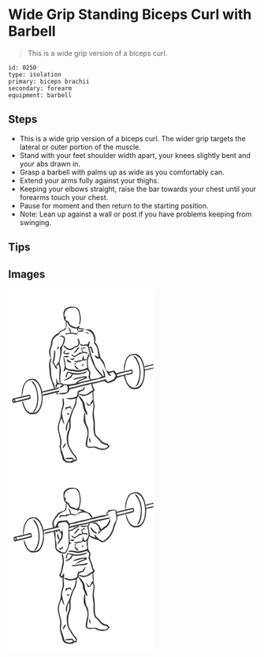 # Wide Grip Standing Biceps Curl with Barbell
> This is a wide grip version of a biceps curl.

``` 
id: 0250 
type: isolation 
primary: biceps brachii 
secondary: forearm 
equipment: barbell 
``` 

## Steps

 - This is a wide grip version of a biceps curl. The wider grip targets the lateral or outer portion of the muscle.
 - Stand with your feet shoulder width apart, your knees slightly bent and your abs drawn in.
 - Grasp a barbell with palms up as wide as you comfortably can.
 - Extend your arms fully against your thighs.
 - Keeping your elbows straight, raise the bar towards your chest until your forearms touch your chest.
 - Pause for moment and then return to the starting position.
 - Note: Lean up against a wall or post if you have problems keeping from swinging.

## Tips


## Images

<svg width="221pt" height="275pt" viewBox="0 0 221 275" xmlns="http://www.w3.org/2000/svg"><g fill="#FFF"><path d="M0 0h221v114.45c-3.96 1.09-7.99 1.95-12.01 2.74-.41.38-1.23 1.14-1.63 1.52-1.63-6.92-3.64-15.05-10.37-18.76-3.4-2.16-7.47-.98-11 .13-4.54 1.61-6.72 6.4-8.13 10.66-1.61 4.71-2.25 9.73-1.59 14.69-3.86.83-7.72 1.7-11.44 3.03-1.12-1.3-2.08-2.79-3.5-3.78-3.42-1.21-7.14 2.91-10.28.28-3.38-2.5-3.26-7.14-4.49-10.8-.65-3.98-4.16-6.44-5.98-9.83-2.68-7.7-2.14-17.26-8.66-23.12 2.19-5.24 0-10.92-2.72-15.5-2.63-4.18-8.15-4.46-12.58-4.2 3.71 1.75 8.29 2.46 10.73 6.12 3.67 4.13 3.8 9.87 3.22 15.06 2.31 2.72 4.66 5.66 5.31 9.27.79 3.96.93 8.01 1.79 11.96-2.1-1.03-4.13-2.37-6.49-2.7 1.13 2.14 2.98 3.75 4.61 5.49 1-.41 2-.83 3-1.25 2.46 4.2 6.24 7.7 7.5 12.54.94 3.68 3.79 6.46 4.81 10.11.51 2.43 3.23 4.91 5.74 3.6-.31-1.85-2.85-1.99-4.02-3.1 2.15-.83 4.3-1.64 6.45-2.49 1.46 1.54 3.06 3 4.13 4.87.21 2.46-1.68 4.45-2.74 6.53-2.92 1.21-5.67 2.83-8.7 3.73-1.9-.58-2.72-2.54-3.86-3.97-5.06 1.39-9.97 3.37-15.2 4.1-13.68 2.3-26.88 6.71-40.49 9.31l.03-2.77c5.33-.97 10.86-1.34 15.83-3.65 5.66-2.32 11.91-2.32 17.66-4.34 7.13-2.13 14.51-3.3 21.62-5.52.51-4.78-1.44-9.18-4.51-12.75.49 3.17 1.83 6.1 2.7 9.16-.41.89-.85 1.76-1.34 2.61-3.21-6.64-10.22-10.53-12.63-17.68-1.49-5.35-4-10.32-5.76-15.57-.52-3.75-1.76-7.32-2.93-10.9.63.26 1.9.79 2.53 1.05.94 2.88 1.27 6.54 4.31 8.06-.55-3.73-2.06-7.19-3.4-10.67-1.37.22-2.73.45-4.09.64.8-3.13 1.92-6.32 1.05-9.56-1.15 1.93-1.38 4.74-3.21 6.04-.25-.15-.75-.47-.99-.62-1.8.32-3.57.74-5.34 1.15-1.55-.65-3.1-1.3-4.67-1.91-.12 2.16 2.03 3.07 3.82 3.38 2.53-.16 5.21-1.38 7.54.2 1.08 2.59 1.76 5.33 2.45 8.05 1.95 9.85 5.36 19.53 10.88 27.97 2.22 3.86 6.09 6.38 8.43 10.18-4.96 3.71-11.23 2.97-16.91 4.52-1.18-2.85-1.5-5.83-.49-8.78 1.06-3.6-3-5.74-3.14-9.15-.86-5.88-1.93-12.57 1.6-17.81-.17-1.57-.35-3.13-.54-4.7-.99 3.19-2.31 6.26-3.66 9.31-1.25.2-2.5.4-3.75.59-.48-2.2-1.07-4.37-1.75-6.51-.6 2.6-.01 5.92-2.21 7.82-2.69.3-5.48.1-7.94 1.45-1.32-.29-2.64-.58-3.96-.85 1.11.95 2.07 2.17 3.46 2.72 3.73-1.16 7.89-1.19 11.18-3.46.93.35 1.87.67 2.8 1.02.59-.76 1.77-2.27 2.37-3.03.08 4.56.34 9.11.81 13.64-5.98 2.8-12.85 4.78-19.41 3.08-4.51-.77-10.33.16-13.4-3.96-.33-5.21-.63-10.46-3-15.23 2.63.12 5.27.07 7.9.01-.73-.78-1.45-1.56-2.18-2.34-1.8.68-3.68 1.06-5.58.5-.33 2.16-.72 4.38 0 6.52 1.61 5.55 2.08 11.84-.85 17.06 1.03-.6 2.07-1.19 3.11-1.77.07-.54.19-1.64.25-2.19 2.73 1.49 5.54 3.12 8.75 3.14 4.68.18 9.33 2.12 14.01.94 3.33-.82 6.63-1.78 9.91-2.8 1.11 1.12 2.24 2.24 3.38 3.34.05 2.68-.37 5.35-1.15 7.91.86 1.44 1.73 2.85 2.6 4.28-6.61 1.09-13.02 3.16-19.66 4.06 4.44-3.01 9.63-4.5 14.52-6.57-.08-1.07-.14-2.14-.2-3.22-5.89.45-11.8 1.33-17.38 3.32-1.34.41-2.34 1.44-3.38 2.32 6.32-.95 12.33-3.82 18.82-3.53-4.71 2.86-11.64 3.32-14.3 8.73-4.66.76-9.34 2.28-14.09 1.45-1.76-.25-3.53-.21-5.27.1-.37-.43-1.13-1.29-1.5-1.72-.65.01-1.95.04-2.6.05-.04-3.55-.87-7.09-.4-10.64.44-3.6 1.44-7.19.95-10.85-.16-3.09-1.58-5.94-1.88-9 .23-7.5 3.98-14.51 3.15-22.08 1.17-5.08 5.35-9.36 4.9-14.92.6-4.41-6.06-6.3-8.64-3.39l3.55-.2c1.17.77 2.33 1.54 3.5 2.32-.18 5.6-2.14 11.11-6.21 15.06 1.87 7.02-.11 14.31-1.63 21.21-1.78 2-3.14 4.3-4.46 6.6-1.19-1.97-2.29-4-3.29-6.08 2.03-4.54 2.09-9.62 2.44-14.51.32-1.51-.12-2.9-1.38-3.84-.86 6.06-.44 12.43-3.13 18.1 1.27 2.41 2.88 4.65 3.95 7.17.81 1.5 1.8 3.68 3.89 3.17-.54-1.33-1.23-2.6-1.87-3.89 1.03-.91 2.09-1.79 3.17-2.64 1.45.8 1.29 2.7 1.64 4.1 1.12 8.31-2.01 16.98 1.13 25.07-.86-.39-2.58-1.18-3.44-1.57-.75-2.38-1.52-4.76-2.4-7.09-.17 2.73.06 5.46.41 8.16-.8 1.39-1.73 2.76-1.83 4.42.06 1.19.61 1.67 1.64 1.43.83-1.34 1.04-2.94 1.53-4.41 2.11.53 6.71-1.8 7.09 1.41-1.46 1.24-3.08 2.27-4.55 3.5 3.06.25 6.31-.79 7.24-4.05 1.46.17 2.93.27 4.35.63 2.01 3.14 1.89 7.38.16 10.64-3.82.82-7.72.98-11.59 1.28l-.48 1.2c4.33.69 9.33 1.11 13.05-1.66 1.89-1.26 2.69-3.46 3.52-5.46 3.83-.94 7.71-1.66 11.48-2.8 7-2.4 14.49-2.87 21.42-5.54.25 3.3.8 6.67 3.02 9.27-4.45 2.08-7.82 6.23-12.81 7.17-3.43.34-6.74-1.01-10.08-1.56 1.32-3.29 4.89-3.59 7.76-4.72 1.52-1.6 1.96-3.88 2.54-5.93-1.85 1.13-2.91 3.03-4.01 4.81-2.3.48-4.65.95-6.75 2.05-1.04 2.26-.89 4.87-1.31 7.3-5.05 3.63-11.37 3.15-17.24 3.46 4.79 2.91 10.39 1.5 15.47.3-.8 4.7-1.29 9.65-3.84 13.81-4.18 6.75-4.88 14.98-8.88 21.82-2.04 4.47-4.13 10.04-1.71 14.74 1.32-5.24.74-11.05 4.1-15.64.11 4.26.82 8.79-.99 12.82-3.69 7.97-3.67 17.45-.62 25.62 2.64 4.69 4.98 9.66 8.63 13.68 1.5 1.78 2.77 3.73 4.01 5.7-1.17.4-2.34.8-3.51 1.18-.88-1.24-1.58-2.64-2.72-3.65-3.18.05-6.37.27-9.53.57-.41.38-1.23 1.12-1.63 1.5 1.02-.06 2.05-.11 3.07-.16 3.19 1.01 7.09-1.44 9.49 1.66-3.88 3.34-10.63 2.89-13.44-1.56-1.24-5.25-3.32-10.24-4.92-15.38-1.06-2.64-.07-5.43.2-8.12 1.04-9.23-4.99-17.68-3.64-26.9.73-4.04 2.15-7.93 3.82-11.67 1.07 2.56 2.01 5.18 2.92 7.81.38.06 1.14.19 1.53.26-1.57-4.79-2.93-9.67-3.63-14.67-.41-4.87 2.26-9.22 3.11-13.88.15-3.28-.25-6.59-1.05-9.77-.29.11-.89.34-1.18.46-.28 4.39 1.05 8.96-.71 13.19-1.71 4.66-1.8 9.65-2.34 14.52-1.84 7.03-5.79 14.14-3.72 21.59 1.93 7.88 4.62 16.08 2.17 24.19.47 1.6.94 3.2 1.4 4.8-.54 4.3 2.5 7.84 2.86 12.02.09 3.37 3.19 5.3 5.93 6.56 3.12 1.04 6.48.64 9.69.4.65-.56 1.31-1.12 1.96-1.68 1.67-.51 4.17-.28 4.69-2.41.58-4.74-4.05-7.66-6.29-11.26-1.97-3.38-4.15-6.66-5.8-10.21-2.57-8.12-1.46-17.1 1.68-24.91 1.61-5.04.12-10.37.65-15.52.59-4.17 2.25-8.08 3.51-12.07 1.18-3.78 4.14-6.78 4.86-10.74 1.29-4.15-.1-9.22 3.62-12.34 1.41 2.89 3.1 5.62 4.84 8.33 2.27 3.06 1.34 7.12 2.72 10.5 1.49 3.69 3.11 7.38 5.54 10.58.98-3.34-.67-6.3-2.03-9.18-1.67-3.31-.81-7.3-2.63-10.54-1.64-2.91-3.22-5.94-5.71-8.22-1.17-1.24-2.71-2.33-2.8-4.25 2.68.93 5.2 2.96 8.2 2.61 4.97-.29 9.36-3.01 13.2-5.97.25 4.08.46 8.16.64 12.24-2.91 1.46-2.89 5.19-4.89 7.47-2.91-.46-4.04-3.44-5.65-5.51.91 2.42 1.18 5.65 3.78 6.92 3.36.13 4.66-3.48 6.46-5.65 2.91 5.06.05 10.55.13 15.89-1.06 6.36 1.67 12.51 1.19 18.87-.33 5.49-.26 11.23 1.87 16.36 2.94 3.05 6.01 5.98 8.63 9.34 2.36 2.97 6.12 4.19 9.76 4.61.63.89 1.27 1.78 1.84 2.72-1.56 1.1-3.15 2.24-4.97 2.88-2.64.14-5.26-.3-7.88-.4-3.05-1.64-6.33-3.23-9.91-2.69-2.92-.14-6.49 1.22-8.86-1.06-.59-4.62.34-9.34 1.6-13.78.15-4.02.41-8.06-.1-12.06-.48-3.52-3.23-6.23-3.71-9.75-.72-4.22-1.47-8.53-.72-12.8-.45-.8-.9-1.59-1.36-2.37-.85 4.6-1.55 9.32-1.09 14 1.46 4.87 5.15 8.93 5.45 14.19 1.56 7.8-3.79 15.13-2.1 22.92 2.28 3.12 6.57 2.8 9.95 2.25 4.64-1.04 8.2 3.23 12.75 3.14 4.94 1.18 10.65-.83 13.4-5.19-1.2-1.4-2.39-2.79-3.6-4.17-4.45-.1-8.31-2.57-10.87-6.1-2.31-3.39-6.89-5.21-7.48-9.64-1.43-7.68.1-15.61-1.48-23.28-.84-3.67-.6-7.44-.48-11.16.1-3.15 1.77-6.29.7-9.43-2.07-6.06-.64-12.6-1.91-18.82 1.22-.97 2.23-2.15 2.68-3.66-2.94-2.07-3.12-5.7-3.81-8.89 6.11-.63 11.94-2.66 17.9-4.04 2.15 1.25 4.23 3.36 6.9 3.17 2.66-.63 5.17-1.78 7.66-2.9 2.12-.96 3.01-3.3 4.64-4.82 3.42-1.5 7.12-2.23 10.69-3.29 2.34 7.35 4.45 16.31 12.18 19.81 4.57.62 10.54.76 13.57-3.41 5.49-6.88 6.38-16.16 6.32-24.66 4.37-.74 8.74-1.65 12.97-3.01V275H0V0m85.78 31.93c-3.2 4.4-1.27 9.99-.75 14.9.91 1.03 1.8 2.06 2.7 3.09-.16 3.01-.16 6.03.06 9.03-2.86 3.06-6.96 4.2-10.37 6.44-.06.55-.17 1.64-.23 2.19-4 .3-6.75 3.59-9.18 6.41-2.73 3.32-2.6 7.82-3.33 11.81-1.05 3.33-2.75 6.58-2.53 10.18-.04 3.5 1.5 6.69 2.58 9.94-4.64 6.71-1.7 14.73-1.77 22.15.75 8.19 4.43 15.68 6.93 23.41-6.1 1.6-12.29 2.82-18.37 4.48-1.32-6.64-4.1-13.49-9.61-17.73-3.96-2.69-9.1-1.21-13.06.59-7.2 5.94-8.52 16.16-8.44 24.94-4.37.86-8.65 2.09-13.05 2.82-2.07 1.74-1.93 5.81.7 6.86 8.02-1.81 16.01-3.75 23.95-5.87 3.24-.47 2.09-5.36.12-6.73-3.81.71-7.52 1.88-11.31 2.7 1.92-7.29 1.34-15.9 6.98-21.73 2.25-2.88 6.16-2.74 9.35-3.76 3.32 1.87 6.84 3.83 8.7 7.32 5.96 10.66 6.94 24.17 1.84 35.36-1.65 3.74-4.68 7.65-9.24 7.51 5.95-5.73 7.07-14.41 7.32-22.26-.27-8.26-1.74-17.04-6.93-23.73-.78-1.38-2.39-1.57-3.76-2 1.38 2.44 3.43 4.4 4.84 6.82 4.17 7.92 4.8 17.18 3.77 25.93-1.01 4.42-1.79 9.45-5.36 12.62.01.58.04 1.75.05 2.33-2.25.14-4.75.73-6.81-.52-4.53-2.69-6.66-7.84-8.11-12.66-.54-1.42-.51-3.34-2.22-3.92.53 4.67 2.1 9.24 4.53 13.26 2.1 3.14 5.13 6.5 9.26 6.35 3.56-.41 7.88.14 10.36-3.03 7.18-8.1 7.57-19.71 6.57-29.95 8.3-1.71 16.63-3.28 24.74-5.78.15-.52.44-1.57.59-2.1-1.94.35-3.79 1.02-5.67 1.61-1.17-2.28-1.49-4.84-2-7.31l2.36-.52c-.77.09-2.3.27-3.07.35-2.85-6.84-4.39-14.25-3.78-21.68-1.02-5.03-2.04-10.3.68-15.05-2.26-6.54-2.39-14.28.59-20.65 1.57-3.26.38-7.29 2.55-10.33 1.74-2.32 3.88-4.43 6.57-5.6 2.41-.85 2.51-4 4.64-5.23 2.35-1.78 5.83-1.9 7.68-4.31 1.07-3.5 1.05-7.21.8-10.83 2.44 1.88 3.1 5.07 5.2 7.2 3.34 2.15 7.29 3.47 11.3 3.15-.05.81-.16 2.42-.21 3.23l1.17-.37c.08.65.23 1.94.3 2.59-1.29.84-2.53 2.8-4.3 1.92-2.19-.72-4.46-1.08-6.75-1.24.56-3.52-1.87-6.36-4.29-8.55 1.29 2.85 2.53 5.73 3.52 8.7-2.4.44-4.79 1-7.24 1.03.02.45.05 1.34.07 1.79 4.92-.98 10.12-2.42 14.82.26.83-.3 1.66-.6 2.49-.91.61-1.09 1.23-2.18 1.85-3.27 3.15-.43 6.59-.42 9.35-2.2-2.74-.76-5.64-.52-8.05 1.06-.87-1.12-1.79-2.35-1.62-3.91 3.24.86 7.08 2.44 10.11.15-2.94-.46-5.91-.71-8.82-1.33.47-1.19.93-2.39 1.37-3.6-1.74.88-3.33 2-4.93 3.1-2.68-.84-5.37-1.68-7.94-2.8-2.35-1.11-3.19-3.75-4.15-5.96-1.71-1.03-3.38-2.11-5.05-3.2.35-1.66.77-3.31 1.21-4.95-.59.13-1.78.38-2.38.51-.49-3.98.17-8.74 3.83-11.08 3.59-2.89 8.35-2.91 12.72-2.75 2.06 1.83 4.74 3.57 5.06 6.56.73 4.25 2.33 8.48 1.53 12.85-.22 2.24-1.27 4.51-.51 6.74 1.85-1.68 1.38-4.63 1.97-6.87.96-4.44-1.08-8.66-1.61-13-.29-4.3-4.48-7.69-8.69-7.61-5.05-.55-11.01.19-14.19 4.64M117 65.52c1.67 1.57 3.75 2.59 5.94 3.22-1.26-2.16-3.41-3.37-5.94-3.22m-11.73 9.45c.97 3.59 2.55 7.3.82 10.94-3.57.87-6.8 2.43-9.72 4.63-5.06 2.25-8.47-3.01-12.54-4.93.26 3.08 3.43 4.47 5.64 6.06 3.04 2.3 7.53 1.48 10.1-1.15 2.14-2.51 6.68-1.49 8.01-4.87.56-1.5 1.92-3.06 1.29-4.74-.76-2.16-1.12-5.08-3.6-5.94M74.18 91.6l2.18-.16c.25-1.59.49-3.18.62-4.78-1.4 1.35-2.12 3.16-2.8 4.94m40.35-3.09c-1.39 1.07-2.59 2.62-4.57 2.14 1.89 1.54 2.74 3.82 2.12 6.22-1.4.05-2.79.1-4.19.14-.31.43-.93 1.27-1.23 1.7-1.87.9-3.71 1.93-5.1 3.5-2.01-.5-3.6-1.85-5.28-2.99.12 3.12 3.08 4.15 5.68 4.69 1.3-1.52 2.8-2.89 4.88-3.16.35-.39 1.06-1.15 1.41-1.53 1.84-.25 3.6-.84 5.14-1.89 2.64.18 5.27.53 7.86 1.15-1.16-3.14-4.75-2.52-7.41-2.69-.19-1.47-.88-2.77-1.74-3.95.85-.75 1.69-1.5 2.54-2.25 1.15.48 2.31.94 3.48 1.38-.98-1.01-1.92-2.78-3.59-2.46m-8.34.6c-1.33 1.41-2.44 2.99-3.49 4.61-.86 1.43-2.85 2.16-2.7 4.09 1.37-.9 2.74-1.82 4.11-2.74 1.02-2.19 2.61-4 4.57-5.4l-2.49-.56m-21.98 9.05c2.71 1.8 5.81 1.82 8.78.69-.28-.46-.84-1.39-1.12-1.85-1.87.81-3.91 1.24-5.88.48-.94-1.94 1.1-2.61 2.2-3.64-2.57-.32-4.55 1.79-3.98 4.32m10.2 7.97c1.32 3.12 5.48 2.36 6.5-.54l-6.5.54m-5.15.98c-.97 3.78 4.31 5.74 7.23 4.63-2.21-1.84-4.84-3.06-7.23-4.63m11.86 5.73c-.32 1.62.31 2.28 1.89 1.95.31-1.64-.32-2.29-1.89-1.95m11.06 5.31a13.49 13.49 0 0 0 2.96-4.35c-1.92.63-3.54 2.15-2.96 4.35m-11.36-2.6c-.11 3.25 3.2 7.96 6.77 6.68-2.35-2.14-4.68-4.28-6.77-6.68m10.22 12.53c-5.05.39-10.3.86-15.17-.89-1.85-.42-3.73-1.4-5.63-1.1-1.54 2.41-2.61 5.17-2.76 8.06.42.11 1.27.34 1.69.46.02-2.58.89-4.98 1.98-7.27 1.92.59 3.84 1.23 5.65 2.13-2.27 5.56-8.23 7.25-12.91 10.07 5.65-1.18 12.87-3.07 14.19-9.66 6.4 1.19 12.91.07 19.03-1.89 1.53-.34 2.29-1.78 3.17-2.91-3.06 1.05-6.18 1.94-9.24 3m-53.25 31.16c-2.01.67-4.88.7-5.48 3.25 8.35-1.64 16.59-3.86 24.9-5.74.21-.55.65-1.64.87-2.19-6.86 1.12-13.5 3.25-20.29 4.68m15.39-1.01c-.51 1.31 1.56 2.93 2.69 2 .54-1.36-1.55-2.88-2.69-2m14.34 21.55c-.21 1.81-.41 3.62-.54 5.44.74-1.11 1.45-2.24 2.16-3.37 1.79-.43 3.56-.92 5.31-1.48.2.64.61 1.92.82 2.56.32-.1.96-.29 1.28-.39-.66-1.49-1.3-2.98-1.93-4.47-2.19 1.19-4.59 1.84-7.1 1.71m1.39 9.38c.55 2.22 2.61 1.98 4.46 1.86-.16-2.54-2.74-1.71-4.46-1.86m34.76 36.73c-.9 2.95-.85 6.53 2.01 8.39-1.01-2.71-.38-5.97-2.01-8.39m-41 16.78c3.07-1.75 3.86-5.34 5.65-8.12-3.71.48-4.58 5.15-5.65 8.12z"/><path d="M182.81 104.05c2.39-3.12 6.54-3.09 10.01-3.98 3.11 1.74 6.62 3.33 8.48 6.55 5.05 8.42 5.85 18.74 4.43 28.28-1.02 5.44-2.98 11.58-8.22 14.33-2.69.88-5.65 1.03-8.46.81-7.15-3.06-10.34-11.28-11.08-18.51 3.67-.54 7.28-1.46 10.81-2.57l.99-2.91c-.49-1.16-.99-2.32-1.47-3.47-3.9.77-7.72 1.84-11.61 2.61 1.12-7.22 1.29-15.2 6.12-21.14m7.9-2.24c.72 2.23 2.56 3.75 3.83 5.64 7.3 12.38 7.39 28.84-.61 40.93 3.8-.9 4.66-5.29 5.92-8.41 2.63-10 2.19-21.06-2.27-30.48-1.45-3.12-3.16-6.85-6.87-7.68zM207.34 119.33c4.54-1.2 9.14-2.15 13.66-3.41v3.69c-4.38 1.13-8.84 1.92-13.18 3.19l-.48-3.47z"/><path d="M165.63 130.17c7.03-2.07 14.07-4.27 21.31-5.49l1.01.35c1.34 2.9-2.37 2.79-4.16 3.43-6.02 1.74-12.12 3.14-18.24 4.49l.08-2.78zM10.39 167.48c7.36-.85 14.38-3.45 21.68-4.52.16.52.46 1.57.61 2.1-6.93 2.76-14.59 3.51-21.65 6.07l-.64-3.65zM8.2 168.33c1.43-.06 1.26 2.39.49 3.12-1.39.03-1.36-2.43-.49-3.12z"/></g><g fill="#333"><path d="M85.78 31.93c3.18-4.45 9.14-5.19 14.19-4.64 4.21-.08 8.4 3.31 8.69 7.61.53 4.34 2.57 8.56 1.61 13-.59 2.24-.12 5.19-1.97 6.87-.76-2.23.29-4.5.51-6.74.8-4.37-.8-8.6-1.53-12.85-.32-2.99-3-4.73-5.06-6.56-4.37-.16-9.13-.14-12.72 2.75-3.66 2.34-4.32 7.1-3.83 11.08.6-.13 1.79-.38 2.38-.51a93.92 93.92 0 0 0-1.21 4.95c1.67 1.09 3.34 2.17 5.05 3.2.96 2.21 1.8 4.85 4.15 5.96 2.57 1.12 5.26 1.96 7.94 2.8 1.6-1.1 3.19-2.22 4.93-3.1-.44 1.21-.9 2.41-1.37 3.6 2.91.62 5.88.87 8.82 1.33-3.03 2.29-6.87.71-10.11-.15-.17 1.56.75 2.79 1.62 3.91 2.41-1.58 5.31-1.82 8.05-1.06-2.76 1.78-6.2 1.77-9.35 2.2-.62 1.09-1.24 2.18-1.85 3.27-.83.31-1.66.61-2.49.91-4.7-2.68-9.9-1.24-14.82-.26-.02-.45-.05-1.34-.07-1.79 2.45-.03 4.84-.59 7.24-1.03-.99-2.97-2.23-5.85-3.52-8.7 2.42 2.19 4.85 5.03 4.29 8.55 2.29.16 4.56.52 6.75 1.24 1.77.88 3.01-1.08 4.3-1.92-.07-.65-.22-1.94-.3-2.59l-1.17.37c.05-.81.16-2.42.21-3.23-4.01.32-7.96-1-11.3-3.15-2.1-2.13-2.76-5.32-5.2-7.2.25 3.62.27 7.33-.8 10.83-1.85 2.41-5.33 2.53-7.68 4.31-2.13 1.23-2.23 4.38-4.64 5.23-2.69 1.17-4.83 3.28-6.57 5.6-2.17 3.04-.98 7.07-2.55 10.33-2.98 6.37-2.85 14.11-.59 20.65-2.72 4.75-1.7 10.02-.68 15.05-.61 7.43.93 14.84 3.78 21.68.77-.08 2.3-.26 3.07-.35l-2.36.52c.51 2.47.83 5.03 2 7.31 1.88-.59 3.73-1.26 5.67-1.61-.15.53-.44 1.58-.59 2.1-8.11 2.5-16.44 4.07-24.74 5.78 1 10.24.61 21.85-6.57 29.95-2.48 3.17-6.8 2.62-10.36 3.03-4.13.15-7.16-3.21-9.26-6.35-2.43-4.02-4-8.59-4.53-13.26 1.71.58 1.68 2.5 2.22 3.92 1.45 4.82 3.58 9.97 8.11 12.66 2.06 1.25 4.56.66 6.81.52-.01-.58-.04-1.75-.05-2.33 3.57-3.17 4.35-8.2 5.36-12.62 1.03-8.75.4-18.01-3.77-25.93-1.41-2.42-3.46-4.38-4.84-6.82 1.37.43 2.98.62 3.76 2 5.19 6.69 6.66 15.47 6.93 23.73-.25 7.85-1.37 16.53-7.32 22.26 4.56.14 7.59-3.77 9.24-7.51 5.1-11.19 4.12-24.7-1.84-35.36-1.86-3.49-5.38-5.45-8.7-7.32-3.19 1.02-7.1.88-9.35 3.76-5.64 5.83-5.06 14.44-6.98 21.73 3.79-.82 7.5-1.99 11.31-2.7 1.97 1.37 3.12 6.26-.12 6.73-7.94 2.12-15.93 4.06-23.95 5.87-2.63-1.05-2.77-5.12-.7-6.86 4.4-.73 8.68-1.96 13.05-2.82-.08-8.78 1.24-19 8.44-24.94 3.96-1.8 9.1-3.28 13.06-.59 5.51 4.24 8.29 11.09 9.61 17.73 6.08-1.66 12.27-2.88 18.37-4.48-2.5-7.73-6.18-15.22-6.93-23.41.07-7.42-2.87-15.44 1.77-22.15-1.08-3.25-2.62-6.44-2.58-9.94-.22-3.6 1.48-6.85 2.53-10.18.73-3.99.6-8.49 3.33-11.81 2.43-2.82 5.18-6.11 9.18-6.41.06-.55.17-1.64.23-2.19 3.41-2.24 7.51-3.38 10.37-6.44-.22-3-.22-6.02-.06-9.03-.9-1.03-1.79-2.06-2.7-3.09-.52-4.91-2.45-10.5.75-14.9M10.39 167.48l.64 3.65c7.06-2.56 14.72-3.31 21.65-6.07-.15-.53-.45-1.58-.61-2.1-7.3 1.07-14.32 3.67-21.68 4.52m-2.19.85c-.87.69-.9 3.15.49 3.12.77-.73.94-3.18-.49-3.12z"/><path d="M116.62 61.51c4.43-.26 9.95.02 12.58 4.2 2.72 4.58 4.91 10.26 2.72 15.5 6.52 5.86 5.98 15.42 8.66 23.12 1.82 3.39 5.33 5.85 5.98 9.83 1.23 3.66 1.11 8.3 4.49 10.8 3.14 2.63 6.86-1.49 10.28-.28 1.42.99 2.38 2.48 3.5 3.78 3.72-1.33 7.58-2.2 11.44-3.03-.66-4.96-.02-9.98 1.59-14.69 1.41-4.26 3.59-9.05 8.13-10.66 3.53-1.11 7.6-2.29 11-.13 6.73 3.71 8.74 11.84 10.37 18.76.4-.38 1.22-1.14 1.63-1.52 4.02-.79 8.05-1.65 12.01-2.74v1.47c-4.52 1.26-9.12 2.21-13.66 3.41l.48 3.47c4.34-1.27 8.8-2.06 13.18-3.19v1.35c-4.23 1.36-8.6 2.27-12.97 3.01.06 8.5-.83 17.78-6.32 24.66-3.03 4.17-9 4.03-13.57 3.41-7.73-3.5-9.84-12.46-12.18-19.81-3.57 1.06-7.27 1.79-10.69 3.29-1.63 1.52-2.52 3.86-4.64 4.82-2.49 1.12-5 2.27-7.66 2.9-2.67.19-4.75-1.92-6.9-3.17-5.96 1.38-11.79 3.41-17.9 4.04.69 3.19.87 6.82 3.81 8.89-.45 1.51-1.46 2.69-2.68 3.66 1.27 6.22-.16 12.76 1.91 18.82 1.07 3.14-.6 6.28-.7 9.43-.12 3.72-.36 7.49.48 11.16 1.58 7.67.05 15.6 1.48 23.28.59 4.43 5.17 6.25 7.48 9.64 2.56 3.53 6.42 6 10.87 6.1 1.21 1.38 2.4 2.77 3.6 4.17-2.75 4.36-8.46 6.37-13.4 5.19-4.55.09-8.11-4.18-12.75-3.14-3.38.55-7.67.87-9.95-2.25-1.69-7.79 3.66-15.12 2.1-22.92-.3-5.26-3.99-9.32-5.45-14.19-.46-4.68.24-9.4 1.09-14 .46.78.91 1.57 1.36 2.37-.75 4.27 0 8.58.72 12.8.48 3.52 3.23 6.23 3.71 9.75.51 4 .25 8.04.1 12.06-1.26 4.44-2.19 9.16-1.6 13.78 2.37 2.28 5.94.92 8.86 1.06 3.58-.54 6.86 1.05 9.91 2.69 2.62.1 5.24.54 7.88.4 1.82-.64 3.41-1.78 4.97-2.88-.57-.94-1.21-1.83-1.84-2.72-3.64-.42-7.4-1.64-9.76-4.61-2.62-3.36-5.69-6.29-8.63-9.34-2.13-5.13-2.2-10.87-1.87-16.36.48-6.36-2.25-12.51-1.19-18.87-.08-5.34 2.78-10.83-.13-15.89-1.8 2.17-3.1 5.78-6.46 5.65-2.6-1.27-2.87-4.5-3.78-6.92 1.61 2.07 2.74 5.05 5.65 5.51 2-2.28 1.98-6.01 4.89-7.47-.18-4.08-.39-8.16-.64-12.24-3.84 2.96-8.23 5.68-13.2 5.97-3 .35-5.52-1.68-8.2-2.61.09 1.92 1.63 3.01 2.8 4.25 2.49 2.28 4.07 5.31 5.71 8.22 1.82 3.24.96 7.23 2.63 10.54 1.36 2.88 3.01 5.84 2.03 9.18-2.43-3.2-4.05-6.89-5.54-10.58-1.38-3.38-.45-7.44-2.72-10.5-1.74-2.71-3.43-5.44-4.84-8.33-3.72 3.12-2.33 8.19-3.62 12.34-.72 3.96-3.68 6.96-4.86 10.74-1.26 3.99-2.92 7.9-3.51 12.07-.53 5.15.96 10.48-.65 15.52-3.14 7.81-4.25 16.79-1.68 24.91 1.65 3.55 3.83 6.83 5.8 10.21 2.24 3.6 6.87 6.52 6.29 11.26-.52 2.13-3.02 1.9-4.69 2.41-.65.56-1.31 1.12-1.96 1.68-3.21.24-6.57.64-9.69-.4-2.74-1.26-5.84-3.19-5.93-6.56-.36-4.18-3.4-7.72-2.86-12.02-.46-1.6-.93-3.2-1.4-4.8 2.45-8.11-.24-16.31-2.17-24.19-2.07-7.45 1.88-14.56 3.72-21.59.54-4.87.63-9.86 2.34-14.52 1.76-4.23.43-8.8.71-13.19.29-.12.89-.35 1.18-.46.8 3.18 1.2 6.49 1.05 9.77-.85 4.66-3.52 9.01-3.11 13.88.7 5 2.06 9.88 3.63 14.67-.39-.07-1.15-.2-1.53-.26-.91-2.63-1.85-5.25-2.92-7.81-1.67 3.74-3.09 7.63-3.82 11.67-1.35 9.22 4.68 17.67 3.64 26.9-.27 2.69-1.26 5.48-.2 8.12 1.6 5.14 3.68 10.13 4.92 15.38 2.81 4.45 9.56 4.9 13.44 1.56-2.4-3.1-6.3-.65-9.49-1.66-1.02.05-2.05.1-3.07.16.4-.38 1.22-1.12 1.63-1.5 3.16-.3 6.35-.52 9.53-.57 1.14 1.01 1.84 2.41 2.72 3.65 1.17-.38 2.34-.78 3.51-1.18-1.24-1.97-2.51-3.92-4.01-5.7-3.65-4.02-5.99-8.99-8.63-13.68-3.05-8.17-3.07-17.65.62-25.62 1.81-4.03 1.1-8.56.99-12.82-3.36 4.59-2.78 10.4-4.1 15.64-2.42-4.7-.33-10.27 1.71-14.74 4-6.84 4.7-15.07 8.88-21.82 2.55-4.16 3.04-9.11 3.84-13.81-5.08 1.2-10.68 2.61-15.47-.3 5.87-.31 12.19.17 17.24-3.46.42-2.43.27-5.04 1.31-7.3 2.1-1.1 4.45-1.57 6.75-2.05 1.1-1.78 2.16-3.68 4.01-4.81-.58 2.05-1.02 4.33-2.54 5.93-2.87 1.13-6.44 1.43-7.76 4.72 3.34.55 6.65 1.9 10.08 1.56 4.99-.94 8.36-5.09 12.81-7.17-2.22-2.6-2.77-5.97-3.02-9.27-6.93 2.67-14.42 3.14-21.42 5.54-3.77 1.14-7.65 1.86-11.48 2.8-.83 2-1.63 4.2-3.52 5.46-3.72 2.77-8.72 2.35-13.05 1.66l.48-1.2c3.87-.3 7.77-.46 11.59-1.28 1.73-3.26 1.85-7.5-.16-10.64-1.42-.36-2.89-.46-4.35-.63-.93 3.26-4.18 4.3-7.24 4.05 1.47-1.23 3.09-2.26 4.55-3.5-.38-3.21-4.98-.88-7.09-1.41-.49 1.47-.7 3.07-1.53 4.41-1.03.24-1.58-.24-1.64-1.43.1-1.66 1.03-3.03 1.83-4.42-.35-2.7-.58-5.43-.41-8.16.88 2.33 1.65 4.71 2.4 7.09.86.39 2.58 1.18 3.44 1.57-3.14-8.09-.01-16.76-1.13-25.07-.35-1.4-.19-3.3-1.64-4.1-1.08.85-2.14 1.73-3.17 2.64.64 1.29 1.33 2.56 1.87 3.89-2.09.51-3.08-1.67-3.89-3.17-1.07-2.52-2.68-4.76-3.95-7.17 2.69-5.67 2.27-12.04 3.13-18.1 1.26.94 1.7 2.33 1.38 3.84-.35 4.89-.41 9.97-2.44 14.51 1 2.08 2.1 4.11 3.29 6.08 1.32-2.3 2.68-4.6 4.46-6.6 1.52-6.9 3.5-14.19 1.63-21.21 4.07-3.95 6.03-9.46 6.21-15.06-1.17-.78-2.33-1.55-3.5-2.32l-3.55.2c2.58-2.91 9.24-1.02 8.64 3.39.45 5.56-3.73 9.84-4.9 14.92.83 7.57-2.92 14.58-3.15 22.08.3 3.06 1.72 5.91 1.88 9 .49 3.66-.51 7.25-.95 10.85-.47 3.55.36 7.09.4 10.64.65-.01 1.95-.04 2.6-.05.37.43 1.13 1.29 1.5 1.72 1.74-.31 3.51-.35 5.27-.1 4.75.83 9.43-.69 14.09-1.45 2.66-5.41 9.59-5.87 14.3-8.73-6.49-.29-12.5 2.58-18.82 3.53 1.04-.88 2.04-1.91 3.38-2.32 5.58-1.99 11.49-2.87 17.38-3.32.06 1.08.12 2.15.2 3.22-4.89 2.07-10.08 3.56-14.52 6.57 6.64-.9 13.05-2.97 19.66-4.06-.87-1.43-1.74-2.84-2.6-4.28.78-2.56 1.2-5.23 1.15-7.91-1.14-1.1-2.27-2.22-3.38-3.34-3.28 1.02-6.58 1.98-9.91 2.8-4.68 1.18-9.33-.76-14.01-.94-3.21-.02-6.02-1.65-8.75-3.14-.06.55-.18 1.65-.25 2.19-1.04.58-2.08 1.17-3.11 1.77 2.93-5.22 2.46-11.51.85-17.06-.72-2.14-.33-4.36 0-6.52 1.9.56 3.78.18 5.58-.5.73.78 1.45 1.56 2.18 2.34-2.63.06-5.27.11-7.9-.01 2.37 4.77 2.67 10.02 3 15.23 3.07 4.12 8.89 3.19 13.4 3.96 6.56 1.7 13.43-.28 19.41-3.08-.47-4.53-.73-9.08-.81-13.64-.6.76-1.78 2.27-2.37 3.03-.93-.35-1.87-.67-2.8-1.02-3.29 2.27-7.45 2.3-11.18 3.46-1.39-.55-2.35-1.77-3.46-2.72 1.32.27 2.64.56 3.96.85 2.46-1.35 5.25-1.15 7.94-1.45 2.2-1.9 1.61-5.22 2.21-7.82.68 2.14 1.27 4.31 1.75 6.51 1.25-.19 2.5-.39 3.75-.59 1.35-3.05 2.67-6.12 3.66-9.31.19 1.57.37 3.13.54 4.7-3.53 5.24-2.46 11.93-1.6 17.81.14 3.41 4.2 5.55 3.14 9.15-1.01 2.95-.69 5.93.49 8.78 5.68-1.55 11.95-.81 16.91-4.52-2.34-3.8-6.21-6.32-8.43-10.18-5.52-8.44-8.93-18.12-10.88-27.97-.69-2.72-1.37-5.46-2.45-8.05-2.33-1.58-5.01-.36-7.54-.2-1.79-.31-3.94-1.22-3.82-3.38 1.57.61 3.12 1.26 4.67 1.91 1.77-.41 3.54-.83 5.34-1.15.24.15.74.47.99.62 1.83-1.3 2.06-4.11 3.21-6.04.87 3.24-.25 6.43-1.05 9.56 1.36-.19 2.72-.42 4.09-.64 1.34 3.48 2.85 6.94 3.4 10.67-3.04-1.52-3.37-5.18-4.31-8.06-.63-.26-1.9-.79-2.53-1.05 1.17 3.58 2.41 7.15 2.93 10.9 1.76 5.25 4.27 10.22 5.76 15.57 2.41 7.15 9.42 11.04 12.63 17.68.49-.85.93-1.72 1.34-2.61-.87-3.06-2.21-5.99-2.7-9.16 3.07 3.57 5.02 7.97 4.51 12.75-7.11 2.22-14.49 3.39-21.62 5.52-5.75 2.02-12 2.02-17.66 4.34-4.97 2.31-10.5 2.68-15.83 3.65l-.03 2.77c13.61-2.6 26.81-7.01 40.49-9.31 5.23-.73 10.14-2.71 15.2-4.1 1.14 1.43 1.96 3.39 3.86 3.97 3.03-.9 5.78-2.52 8.7-3.73 1.06-2.08 2.95-4.07 2.74-6.53-1.07-1.87-2.67-3.33-4.13-4.87-2.15.85-4.3 1.66-6.45 2.49 1.17 1.11 3.71 1.25 4.02 3.1-2.51 1.31-5.23-1.17-5.74-3.6-1.02-3.65-3.87-6.43-4.81-10.11-1.26-4.84-5.04-8.34-7.5-12.54-1 .42-2 .84-3 1.25-1.63-1.74-3.48-3.35-4.61-5.49 2.36.33 4.39 1.67 6.49 2.7-.86-3.95-1-8-1.79-11.96-.65-3.61-3-6.55-5.31-9.27.58-5.19.45-10.93-3.22-15.06-2.44-3.66-7.02-4.37-10.73-6.12m66.19 42.54c-4.83 5.94-5 13.92-6.12 21.14 3.89-.77 7.71-1.84 11.61-2.61.48 1.15.98 2.31 1.47 3.47l-.99 2.91c-3.53 1.11-7.14 2.03-10.81 2.57.74 7.23 3.93 15.45 11.08 18.51 2.81.22 5.77.07 8.46-.81 5.24-2.75 7.2-8.89 8.22-14.33 1.42-9.54.62-19.86-4.43-28.28-1.86-3.22-5.37-4.81-8.48-6.55-3.47.89-7.62.86-10.01 3.98m-17.18 26.12l-.08 2.78c6.12-1.35 12.22-2.75 18.24-4.49 1.79-.64 5.5-.53 4.16-3.43l-1.01-.35c-7.24 1.22-14.28 3.42-21.31 5.49z"/><path d="M117 65.52c2.53-.15 4.68 1.06 5.94 3.22-2.19-.63-4.27-1.65-5.94-3.22zM105.27 74.97c2.48.86 2.84 3.78 3.6 5.94.63 1.68-.73 3.24-1.29 4.74-1.33 3.38-5.87 2.36-8.01 4.87-2.57 2.63-7.06 3.45-10.1 1.15-2.21-1.59-5.38-2.98-5.64-6.06 4.07 1.92 7.48 7.18 12.54 4.93 2.92-2.2 6.15-3.76 9.72-4.63 1.73-3.64.15-7.35-.82-10.94zM74.18 91.6c.68-1.78 1.4-3.59 2.8-4.94-.13 1.6-.37 3.19-.62 4.78l-2.18.16zM114.53 88.51c1.67-.32 2.61 1.45 3.59 2.46-1.17-.44-2.33-.9-3.48-1.38-.85.75-1.69 1.5-2.54 2.25.86 1.18 1.55 2.48 1.74 3.95 2.66.17 6.25-.45 7.41 2.69-2.59-.62-5.22-.97-7.86-1.15-1.54 1.05-3.3 1.64-5.14 1.89-.35.38-1.06 1.14-1.41 1.53-2.08.27-3.58 1.64-4.88 3.16-2.6-.54-5.56-1.57-5.68-4.69 1.68 1.14 3.27 2.49 5.28 2.99 1.39-1.57 3.23-2.6 5.1-3.5.3-.43.92-1.27 1.23-1.7 1.4-.04 2.79-.09 4.19-.14.62-2.4-.23-4.68-2.12-6.22 1.98.48 3.18-1.07 4.57-2.14z"/><path d="M106.19 89.11l2.49.56c-1.96 1.4-3.55 3.21-4.57 5.4-1.37.92-2.74 1.84-4.11 2.74-.15-1.93 1.84-2.66 2.7-4.09 1.05-1.62 2.16-3.2 3.49-4.61zM84.21 98.16c-.57-2.53 1.41-4.64 3.98-4.32-1.1 1.03-3.14 1.7-2.2 3.64 1.97.76 4.01.33 5.88-.48.28.46.84 1.39 1.12 1.85-2.97 1.13-6.07 1.11-8.78-.69zM190.71 101.81c3.71.83 5.42 4.56 6.87 7.68 4.46 9.42 4.9 20.48 2.27 30.48-1.26 3.12-2.12 7.51-5.92 8.41 8-12.09 7.91-28.55.61-40.93-1.27-1.89-3.11-3.41-3.83-5.64zM94.41 106.13l6.5-.54c-1.02 2.9-5.18 3.66-6.5.54zM89.26 107.11c2.39 1.57 5.02 2.79 7.23 4.63-2.92 1.11-8.2-.85-7.23-4.63zM101.12 112.84c1.57-.34 2.2.31 1.89 1.95-1.58.33-2.21-.33-1.89-1.95zM112.18 118.15c-.58-2.2 1.04-3.72 2.96-4.35-.69 1.64-1.7 3.1-2.96 4.35zM100.82 115.55c2.09 2.4 4.42 4.54 6.77 6.68-3.57 1.28-6.88-3.43-6.77-6.68zM111.04 128.08c3.06-1.06 6.18-1.95 9.24-3-.88 1.13-1.64 2.57-3.17 2.91-6.12 1.96-12.63 3.08-19.03 1.89-1.32 6.59-8.54 8.48-14.19 9.66 4.68-2.82 10.64-4.51 12.91-10.07-1.81-.9-3.73-1.54-5.65-2.13-1.09 2.29-1.96 4.69-1.98 7.27-.42-.12-1.27-.35-1.69-.46.15-2.89 1.22-5.65 2.76-8.06 1.9-.3 3.78.68 5.63 1.1 4.87 1.75 10.12 1.28 15.17.89zM57.79 159.24c6.79-1.43 13.43-3.56 20.29-4.68-.22.55-.66 1.64-.87 2.19-8.31 1.88-16.55 4.1-24.9 5.74.6-2.55 3.47-2.58 5.48-3.25zM73.18 158.23c1.14-.88 3.23.64 2.69 2-1.13.93-3.2-.69-2.69-2zM87.52 179.78c2.51.13 4.91-.52 7.1-1.71.63 1.49 1.27 2.98 1.93 4.47-.32.1-.96.29-1.28.39-.21-.64-.62-1.92-.82-2.56a74.52 74.52 0 0 1-5.31 1.48c-.71 1.13-1.42 2.26-2.16 3.37.13-1.82.33-3.63.54-5.44zM88.91 189.16c1.72.15 4.3-.68 4.46 1.86-1.85.12-3.91.36-4.46-1.86zM123.67 225.89c1.63 2.42 1 5.68 2.01 8.39-2.86-1.86-2.91-5.44-2.01-8.39zM82.67 242.67c1.07-2.97 1.94-7.64 5.65-8.12-1.79 2.78-2.58 6.37-5.65 8.12z"/></g></svg>
<svg width="221pt" height="275pt" viewBox="0 0 221 275" xmlns="http://www.w3.org/2000/svg"><g fill="#FFF"><path d="M0 0h221v49.85c-3.3 1.04-6.71 1.71-10.1 2.37-.38.4-1.14 1.19-1.52 1.59-1.64-6.96-3.64-15.17-10.43-18.87-3.63-2.22-7.96-.88-11.64.43-4.16 1.86-6.11 6.38-7.46 10.45-1.64 4.72-2.12 9.76-1.7 14.73-4.31.86-8.59 1.86-12.84 2.97-.17-.57-.52-1.7-.7-2.27-4.3-1.59-8.78-.4-13.1.36 2.03 1.17-1.29 1.97-1.93 2.92.2 1.21.39 2.41.57 3.62-11.32 1.12-22.03 5.03-33.06 7.56-8.17 1.09-15.93 3.86-23.97 5.59-1.2-1.6-2.43-3.18-3.68-4.74-4.12.28-8.23.75-12.33 1.24-1.28-.13-1.57 1.33-2.13 2.15-1.4 2.43-2.22 5.23-4.12 7.34-1.01-1.9-1.81-3.98-1.65-6.17-.32-4.57 3.76-7.53 5.89-11.12 2.83-4.49 7.99-6.12 12.34-8.57 1.77-3.45 1.14-7.59 1.41-11.35 1.91 2.18 3.07 4.89 4.97 7.07 3.27 2.23 7.19 3.37 11.14 3.39.13.77.37 2.33.5 3.11.51-1.02 1.02-2.05 1.51-3.08 1.97.62 3.94 1.23 5.9 1.85-2.21.8-4.4 1.66-6.53 2.69-.94 1.14-1.57 2.9-3.31 2.92-2.48-.59-4.94-1.23-7.46-1.58 0-3.5-2.14-6.29-4.5-8.64 1.25 2.95 2.48 5.9 3.56 8.92-2.38.54-4.77 1.04-7.22 1.06.04.36.12 1.09.15 1.45-2.8-.49-5.73-.96-8.54-.31-.85 1.36-1.02 2.98-1.34 4.52 1-.95 1.98-1.91 2.95-2.89 2.68-.1 5.38 0 8.05-.28 2.65-1.18 5.37-2.79 8.38-1.97 3.28.81 7.23 1.08 9.42-2.02 4.94-1.85 11.11-2.85 15.68.42 2.55 1.6 2.83 5.97 6.51 5.71-1.41-2.69-2.82-5.8-5.75-7.11-3.13-1.45-6.61-2.32-9.06-4.89-2.05-.32-4.09-.63-6.13-.97 1.81-6.46 3.86-13.42 1.84-20.09-.93-3.19-.64-7.11-3.36-9.48-2.91-3.09-7.48-2.76-11.35-2.61-4.93.17-9.9 3.57-10.75 8.63-.42 3.65.47 7.28.9 10.9.92 1.03 1.84 2.07 2.76 3.11-.34 4.27.66 9.72-3.67 12.31-2.79.49-5.26 1.91-7.78 3.1-3.27 3.52-5.77 7.64-8.16 11.77-1.81 3.26-.83 7.05.18 10.39-4.96.98-9.88 2.18-14.77 3.47-1.42-6.39-3.92-12.99-9.1-17.27-3.92-3.21-9.48-1.82-13.61.16-7.23 5.9-8.5 16.14-8.45 24.9-4.34 1.01-8.72 1.91-13.06 2.94-2.37 1.82-1.19 4.96.18 7.01 8.83-2.31 17.78-4.17 26.54-6.74-.38-2.06-.01-4.67-1.87-6.1-3.79.65-7.47 1.81-11.21 2.67 1.5-7.37 1.32-15.85 6.79-21.7 2.31-2.83 6.19-2.86 9.43-3.8 3.24 1.93 6.74 3.84 8.61 7.27 6.22 11.06 7.06 25.27 1.27 36.69-1.66 3.37-4.68 6.22-8.66 6.36 6.07-6.1 7.3-15.14 7.3-23.36-.34-7.7-1.83-15.76-6.42-22.12-.95-1.56-2.71-2.16-4.31-2.79 1.63 2.69 3.85 4.99 5.32 7.79 3.76 7.6 4.35 16.35 3.43 24.67-.83 4.62-1.91 9.51-5.23 13.05l-.28 2.41c-3.42.63-7.23.11-9.48-2.82-4.23-3.89-4.16-10.2-7.5-14.55.8 6.54 3.14 13.39 8.28 17.79 3.59 3.21 8.83 1.88 13.07 1.09 3.96-2.02 5.98-6.33 7.56-10.27 2.73-6.9 2.19-14.46 1.82-21.71 7.52-1.64 15.07-3.25 22.46-5.38 1.87-.53-.4-1.95-1.06-2.5.52-1.3 1.02-2.6 1.51-3.9 3.56-.74 7.16-1.93 10.84-1.53 2.24 1.07 3.05 3.55 4.19 5.58-.56 4.74.01 9.51-.19 14.27-.23 5.91 1.24 12.03-.87 17.74-.93 2.99-2.68 5.61-4.22 8.3-3.12 1.25-5.96-.84-8.67-2.11-2.62-1.27-5.45-3.58-4.66-6.86.69-3.76-.44-7.35-1.34-10.95.08-4.16.08-8.34-.55-12.47 1.17.9 2.35 1.79 3.53 2.67-.11-.86-.31-2.6-.42-3.46 3.15.66 5.61 3.43 6.33 6.5.61 2.66-1.17 5.04-2.04 7.41-2.1-2.91-2.54-6.47-3.14-9.9-2 3.06-.96 6.79.72 9.72.54.05 1.61.14 2.15.18-2.02 2.16-3.75 4.81-3.24 7.91 2.16-4.84 7.76-7.95 7.68-13.69.37-3.12.13-6.3-.97-9.26a64.2 64.2 0 0 0-1.46 3.54c-.72-.83-1.43-1.66-2.15-2.5-.03-.52-.1-1.57-.14-2.1-6.83 1.8-13.73 3.3-20.57 5.07-.9.5-3.16.41-2.39 1.96 4.71.61 9.37-2.14 14.07-2.91.19 2.7.49 5.4 1.1 8.04 1.35 5.71.67 11.63 1.24 17.41 2.45 5.44 9.45 9.09 15.28 7.37 3.58-3.83 4.93-9.28 6.43-14.2.76-.27 2.28-.79 3.03-1.06-.95-.51-1.9-1.02-2.85-1.52-.29-5.72-.48-11.44-.53-17.16 1.83-.11 3.85 0 5.31-1.34 2.9-2.47 6.8-3.16 9.81-5.47-.24-.37-.73-1.1-.97-1.47 5.26-.71 10.49-1.73 15.55-3.37-.39.98-1.16 2.95-1.54 3.93-1.19-.11-2.38-.21-3.57-.33-2.79.26-5.6.19-8.39.29 3.25 2.95 7.46 1.26 11.26.72.21 3.85 1.32 7.58 1.74 11.4.35 3.94-2.26 7.18-4.14 10.38-.67-.13-2.02-.38-2.69-.5-.48-2.09-1.06-4.15-1.69-6.2-.59 2.58-.07 5.8-2.17 7.76-2.71.27-5.53.11-8.01 1.48-1.3-.31-2.6-.62-3.9-.91 1.39 1.14 2.74 3.47 4.83 2.42 3.28-1.03 6.91-1.05 9.77-3.14.93.34 1.85.69 2.78 1.04.64-.47 1.92-1.39 2.56-1.85-.23 1.82-.21 3.68-.47 5.5.7 2.53 2.52 6.93-1.02 7.95-3.49 1.63-7.36 2.18-11.12 2.8-5.41.33-11.45-3.22-16.41.22 4.1.73 8.29.84 12.36 1.77 5.77 1.31 11.32-1.44 16.8-2.84 1.11 1.12 2.24 2.22 3.39 3.31.04 2.64-.35 5.27-1.06 7.81 1.22 2.71 2.44 5.42 3.49 8.21 1.46 3.75 1.22 8.13 3.98 11.32-4.44 2.09-7.8 6.2-12.77 7.17-3.45.35-6.78-1-10.15-1.56 1.31-3.33 4.95-3.55 7.79-4.77 1.84-2.16 2.62-4.99 3.3-7.69-1.92 1.95-3.39 4.28-4.74 6.65-2.32.45-4.67.94-6.79 2.01-1 2.28-.89 4.88-1.3 7.31-5.22 3.43-12.26 4.6-17.69.95-.73.4-1.46.8-2.18 1.21 2.54 1.14 5.02 2.65 7.83 3.06 3.48.21 6.88-.79 10.26-1.47-.8 4.72-1.29 9.68-3.85 13.85-4.2 6.75-4.86 15-8.88 21.83-2.02 4.44-4.14 10.04-1.68 14.69 1.29-5.23.68-11.04 4.08-15.59.19 4.54.78 9.36-1.3 13.6-3.01 6.59-3.04 14.2-1.47 21.17.75 3.99 3.28 7.24 5.17 10.74 2.25 4.53 6.26 7.85 8.65 12.3-1.19.39-2.38.77-3.58 1.14-.86-1.23-1.52-2.63-2.65-3.63-3.19.08-6.39.23-9.56.58-.4.37-1.22 1.11-1.63 1.48 1.03-.06 2.06-.13 3.08-.19 2.55.67 5.14.19 7.67-.3.34.67 1.03 2 1.37 2.67-4.13 2.38-10.3 2.1-13-2.24-1.25-5.28-3.34-10.29-4.94-15.47-1.02-2.61-.05-5.38.21-8.03 1.05-9.27-5.03-17.76-3.6-27.02.74-4.01 2.14-7.86 3.79-11.58 1.36 2.92 1.79 6.49 4.4 8.66-1.26-5.34-3.14-10.57-3.64-16.06.03-3.91 1.67-7.5 2.76-11.18 1.33-4.27-.84-8.68.02-13 .56-2.54.57-5.15.53-7.73-1.77 1.1-2.56 3.04-3.47 4.81-.58-.7-1.17-1.4-1.75-2.1 2.31-3.96 2.71-8.56 3.77-12.93 2-6.2 1.06-12.92-.7-19.06-1.77-.71-1.06 1.66-1.2 2.54.51 3.51 1.74 7.01 1.07 10.61-.7 3.81-1.83 7.56-2.1 11.45-.09 2.89-2.09 5.1-3.19 7.63 1.01 1.52 2.24 2.89 3.42 4.28.5-.35 1.49-1.06 1.98-1.41-.63 4.64.33 9.32-.1 13.96-1.29 4.61-2.69 9.23-2.79 14.07-.04 5.22-2.84 9.84-3.86 14.87-3.04 9.85 4.27 19.14 2.77 29.05-1.66 8.35 2.31 16.26 3.99 24.25 2.95 5.24 9.78 5.59 15.1 4.79.64-.56 1.29-1.12 1.94-1.67 1.43-.57 3.58-.19 4.38-1.76.33-1.27.22-2.59.29-3.87-2.53-3.54-5.69-6.63-7.76-10.48-1.97-3.66-4.76-7.05-5.23-11.32-1.11-6.93-.29-14.23 2.38-20.73 1.91-5.17.34-10.73.84-16.06.61-4.22 2.26-8.18 3.57-12.21.99-3.2 3.28-5.78 4.32-8.95 1.21-3.6 1.44-7.42 1.62-11.18.87-.91 1.75-1.82 2.63-2.73 1.45 3.09 3.36 5.92 5.12 8.82 1.84 2.96.99 6.69 2.32 9.82 1.49 3.6 3.12 7.14 5.02 10.55 2.56-4.66-2.49-8.5-2.62-13.12-.02-5.02-2.83-9.32-5.72-13.18-1.52-1.9-3.98-3.19-4.33-5.84 2.71.93 5.26 2.97 8.29 2.6 4.93-.32 9.29-2.99 13.09-5.96.27 4.27.49 8.54.81 12.8-.5.05-1.48.14-1.98.19-.78 2.31-1.38 4.8-3.02 6.7-2.75-.26-3.92-2.88-4.98-5.03l-.7.12c1.02 2.22 1.44 5.11 3.78 6.37 3.37.01 4.69-3.5 6.52-5.7.69 2.21 1.8 4.47 1.24 6.85-1.09 6.29-2.06 12.82-.65 19.13 1.64 7.56-.63 15.44 1.74 22.9.26 2.62 2.68 4.01 4.3 5.79 2.61 2.38 4.43 5.53 7.21 7.74 2.16 1.74 4.96 2.2 7.61 2.71.7.95 1.41 1.91 2.12 2.87-1.72.89-3.37 1.97-5.2 2.67-2.64.19-5.27-.27-7.91-.38-1.94-.92-3.81-2.09-5.93-2.54-3.69-.54-7.41.43-11.1-.08-1.24-.41-2.14-1.4-1.87-2.78-.16-4.09.81-8.11 1.7-12.08.46-4.01.41-8.08-.04-12.09-.43-3.54-3.23-6.25-3.69-9.78-.71-4.22-1.46-8.53-.72-12.8-.44-.79-.89-1.56-1.34-2.34-.81 4.43-1.49 8.95-1.18 13.46 1.08 4.84 4.86 8.67 5.38 13.71 1.75 7.12-2.24 13.84-2.29 20.89.13 1.49-.09 3.57 1.61 4.27 4.46 3.34 10.3-.97 14.87 2.14 6.31 3.44 15.7 3.51 19.95-3.15-1.19-1.4-2.37-2.8-3.58-4.18-4.47-.09-8.33-2.59-10.91-6.13-2.3-3.36-6.83-5.18-7.44-9.56-1.41-7.44-.01-15.11-1.36-22.56-1.16-5.7-.99-11.65.27-17.31.82-3.27-1.36-6.24-1.31-9.47-.02-4.49-.14-8.98-.79-13.43 1.25-.96 2.26-2.15 2.64-3.71-1.45-1.34-2.81-2.88-2.92-4.96-.74-4.97-3.35-9.35-4.7-14.14-.32-3 2.08-6.37-.13-9.07-3.16-3.82-2.9-9.09-3.13-13.76-.31-3.63 1.12-7.01 2.55-10.25 3.5 3.12 8.03 4.38 12.47 5.51 3.12.73 5.41 4.52 8.87 3.38 7.72-3.4 12.9-10.76 15.59-18.54 1.62-7.09 5.69-13.48 5.65-20.93 4.16-1.07 8.36-1.94 12.49-3.15.88 7.51 3.83 15.67 10.66 19.69 3.9 1.21 8.59.82 12.25-1 7.45-6.56 8.5-17.4 8.43-26.73 3.7-.61 7.34-1.5 10.99-2.31V275H0V0m114.49 88.52c-1.38 1.06-2.56 2.62-4.52 2.11 1.92 1.52 2.72 3.84 2.11 6.23l-3.98.18c-1.99 2.12-4.54 3.58-7.04 5.02-1.9-.3-3.2-1.91-4.78-2.88.09 3.15 3.06 4.18 5.68 4.72 1.31-1.51 2.82-2.88 4.89-3.16.34-.38 1.03-1.13 1.37-1.51 1.84-.27 3.61-.84 5.14-1.91 2.71.13 5.39.57 7.94 1.49-.76-3.5-4.76-2.82-7.44-3.01-.23-1.46-.88-2.78-1.75-3.96.87-.74 1.74-1.49 2.6-2.24 1.14.48 2.29.92 3.44 1.34-1.03-.98-1.99-2.78-3.66-2.42m-8.32.6c-2.15 2.93-4.77 5.6-6.46 8.77 4.13-1.5 5.61-5.8 8.98-8.21l-2.52-.56m-11.74 17.02c1.31 3.12 5.47 2.33 6.48-.57-2.16.18-4.32.38-6.48.57m6.68 6.7c-.32 1.62.31 2.26 1.89 1.92.32-1.65-.31-2.29-1.89-1.92m11.13 5.33c1.17-1.3 2.18-2.73 2.9-4.32-1.92.6-3.61 2.1-2.9 4.32m-29.55-1.91c-.44.5-1.32 1.49-1.76 1.98-1.25.33-2.49.69-3.72 1.06.6.72 1.19 1.45 1.77 2.19 1.66-1.26 6.13-2.56 3.71-5.23m18.12-.7c-.23 3.12 3.5 8.07 6.49 6.58-1.99-2.26-4.56-4.16-6.49-6.58m-2.85 12.22c-2.59-.75-5.25-1.25-7.92-1.64-1.11 2.57-2.32 5.17-2.56 8l1.71.48c-.05-2.59.79-5.01 1.97-7.29 1.96.58 3.9 1.23 5.68 2.24-1.35 2.05-2.65 4.34-4.88 5.56-1.83 1.21-4.1 1.93-5.37 3.84 4.96-.76 10.34-3.84 11.48-9.09 6.72 1.09 13.74.4 20.01-2.34 1.03-.48 1.48-1.64 2.21-2.44-7.09 2.56-14.82 4.53-22.33 2.68m2.97 8.66c-1.04.26-1.5 1.31-2.13 2.08 4.23-1.09 8.47-2.15 12.7-3.21 1.84-.43 3.84-.98 5.63-.04-4.96 2.1-10.76 3.41-14.31 7.77 5.56-2.25 10.93-5.04 16.61-7.06-.04-1.03-.06-2.05-.08-3.08-6.28.04-12.49 1.52-18.42 3.54m-4.18 8.6v1.12c4.46.43 8.76-1.02 13.2-1.07 3.06-.03 6.07-.66 9.1-1.12 1.01-.94 2.01-1.9 2.99-2.88-8.17 2.71-16.87 2.55-25.29 3.95m-9.2 34.73c-.22 1.79-.42 3.59-.55 5.39.73-1.1 1.44-2.21 2.14-3.32 1.71-.42 3.41-.88 5.1-1.4.57 1.05.99 2.33 2.34 2.57-.61-1.67-1.27-3.31-1.94-4.95-2.19 1.19-4.59 1.87-7.09 1.71m1.37 9.4c.52 2.23 2.61 1.95 4.45 1.86-.15-2.55-2.74-1.69-4.45-1.86m36.77 45.1c-.71-2.74-1.21-5.52-1.28-8.35-2.26 2.48-1.44 6.56 1.28 8.35m-43.02 8.39c3.04-1.74 3.93-5.26 5.47-8.15-3.52.82-4.43 5.18-5.47 8.15z"/><path d="M89.52 31.35c3.58-2.88 8.33-2.89 12.69-2.74 2.05 1.82 4.73 3.55 5.08 6.53.65 3.97 2.11 7.87 1.65 11.94-.44 3.51-.95 7.06-2.27 10.36l-2.8 1.36c-2.86-.92-5.81-1.7-8.49-3.09-1.86-1.35-2.63-3.58-3.49-5.61-1.71-1.04-3.4-2.12-5.07-3.22.36-1.65.79-3.29 1.23-4.92-.61.13-1.81.38-2.41.51-.47-4.01.2-8.77 3.88-11.12zM184.92 38.92c2.39-3.01 6.47-2.97 9.88-3.86 3.14 1.73 6.65 3.33 8.51 6.57 5.12 8.59 5.92 19.13 4.32 28.83-1.06 5.4-3.2 11.58-8.62 13.99-3.65.66-8.09 1.73-11.06-1.21-5.46-3.72-6.14-10.65-8.82-16.13 3.86-1.16 7.83-1.96 11.68-3.17.31-.98.63-1.95.95-2.93-.5-1.14-.99-2.29-1.48-3.44-3.92.81-7.79 1.87-11.72 2.65 1.36-7.24 1.35-15.36 6.36-21.3m7.95-2.22c.15.43.44 1.31.58 1.75 10.52 12.21 11.31 31.49 2.51 44.89 3.81-.89 4.62-5.32 5.91-8.42 2.53-9.79 2.2-20.62-2.06-29.9-1.45-3.33-3.25-7.05-6.94-8.32zM209.32 54.34c3.87-1.01 7.75-2 11.68-2.77v3.44c-3.7 1.05-7.48 1.72-11.17 2.79l-.51-3.46z"/><path d="M165.29 65.28c7.65-1.64 15.17-3.94 22.83-5.52 1.85-1.1 2.95 2.31 1.29 2.69-7.84 2.27-15.76 4.28-23.75 5.93-.09-.78-.28-2.32-.37-3.1zM150.99 65.08c3.74-2.18 7.9-3.84 12.31-3.5.34 4.14 1.16 8.22 1.45 12.36.16 2.34-1.45 4.17-2.4 6.15-1.92 3.51-2.82 7.42-3.95 11.22-1.93 4.44-4.22 8.89-7.8 12.23-1.85 1.61-3.94 2.93-5.78 4.56-5.49-1.09-9.85-5.19-12.72-9.85-2.25 1.36.14 3.17.89 4.77-3.12-.7-6.01-2.09-8.81-3.58-.05-4.58-1.96-8.9-2-13.48.01-1.83 3.22-2.99 1.05-4.86 4-1.3 8.07-2.46 12.24-2.96.34-.19 1.01-.57 1.34-.76 1.39-.07 2.79-.15 4.19-.24 4.46-1.57 9.13-2.37 13.7-3.52-.69 4.03-2.94 7.58-5.39 10.76-2.58 1.91-5.59 3.31-7.47 6.04-1.5-1.77-2.11-4.06-3.34-5.98-1.5-1.86-3.45-3.27-5.22-4.84-2 .02-4.01.14-6 .32 1.01 2.21 3.81 1.03 5.58 2.04 2.79 1.87 5.44 4.49 5.57 8.08-.15 1.42 1.18 1.94 2.1 2.67-1.01.58-2.08 1.05-3.25 1.11-.06 1.46-.13 2.92-.19 4.38 4.09-7.87 15.06-9.58 17.54-18.56 1.17-2.5.45-5.15-.28-7.65-11.11 2.54-22.57 3.88-33.27 7.88-9.37 1.98-18.83 3.61-28.04 6.28.18-.86.53-2.57.71-3.42 4.38-.97 8.96-1.11 13.15-2.85 1.96-.79 4.09-.9 6.15-1.29 5.15-.75 9.81-3.42 15.04-3.83 4.53-.19 8.5-2.66 12.99-3.01 4.1-.5 7.93-2.09 11.85-3.31-.04-.27-.13-.81-.17-1.08l-1.68.4c-.02-.67-.07-2.01-.09-2.68m-25.96 21.8c.65 5.24 5.28 9.57 10.48 10.23-1.13-2.43-3.82-3.24-5.65-4.99-1.62-1.75-2.53-4.2-4.83-5.24z"/><path d="M102.04 86.43c1.53-1 3.26-1.63 5.12-1.57-2 1.53-4.45 2.17-6.79 2.99-1.93 1.95-4.54 2.9-7.08 3.77l-1.04-3.03c3.12-1.25 6.44-1.92 9.79-2.16zM12.39 102.47c7.37-.85 14.39-3.46 21.7-4.51.16.55.47 1.65.63 2.2-7.06 2.55-14.62 3.49-21.71 5.98-.16-.92-.47-2.75-.62-3.67zM10.18 103.33c1.44-.08 1.25 2.4.51 3.15-1.39.04-1.35-2.43-.51-3.15z"/></g><g fill="#333"><path d="M84.11 35.9c.85-5.06 5.82-8.46 10.75-8.63 3.87-.15 8.44-.48 11.35 2.61 2.72 2.37 2.43 6.29 3.36 9.48 2.02 6.67-.03 13.63-1.84 20.09 2.04.34 4.08.65 6.13.97 2.45 2.57 5.93 3.44 9.06 4.89 2.93 1.31 4.34 4.42 5.75 7.11-3.68.26-3.96-4.11-6.51-5.71-4.57-3.27-10.74-2.27-15.68-.42-2.19 3.1-6.14 2.83-9.42 2.02-3.01-.82-5.73.79-8.38 1.97-2.67.28-5.37.18-8.05.28-.97.98-1.95 1.94-2.95 2.89.32-1.54.49-3.16 1.34-4.52 2.81-.65 5.74-.18 8.54.31-.03-.36-.11-1.09-.15-1.45 2.45-.02 4.84-.52 7.22-1.06-1.08-3.02-2.31-5.97-3.56-8.92 2.36 2.35 4.5 5.14 4.5 8.64 2.52.35 4.98.99 7.46 1.58 1.74-.02 2.37-1.78 3.31-2.92 2.13-1.03 4.32-1.89 6.53-2.69-1.96-.62-3.93-1.23-5.9-1.85-.49 1.03-1 2.06-1.51 3.08-.13-.78-.37-2.34-.5-3.11-3.95-.02-7.87-1.16-11.14-3.39-1.9-2.18-3.06-4.89-4.97-7.07-.27 3.76.36 7.9-1.41 11.35-4.35 2.45-9.51 4.08-12.34 8.57-2.13 3.59-6.21 6.55-5.89 11.12-.16 2.19.64 4.27 1.65 6.17 1.9-2.11 2.72-4.91 4.12-7.34.56-.82.85-2.28 2.13-2.15 4.1-.49 8.21-.96 12.33-1.24 1.25 1.56 2.48 3.14 3.68 4.74 8.04-1.73 15.8-4.5 23.97-5.59 11.03-2.53 21.74-6.44 33.06-7.56-.18-1.21-.37-2.41-.57-3.62.64-.95 3.96-1.75 1.93-2.92 4.32-.76 8.8-1.95 13.1-.36.18.57.53 1.7.7 2.27 4.25-1.11 8.53-2.11 12.84-2.97-.42-4.97.06-10.01 1.7-14.73 1.35-4.07 3.3-8.59 7.46-10.45 3.68-1.31 8.01-2.65 11.64-.43 6.79 3.7 8.79 11.91 10.43 18.87.38-.4 1.14-1.19 1.52-1.59 3.39-.66 6.8-1.33 10.1-2.37v1.72c-3.93.77-7.81 1.76-11.68 2.77l.51 3.46c3.69-1.07 7.47-1.74 11.17-2.79v1.66c-3.65.81-7.29 1.7-10.99 2.31.07 9.33-.98 20.17-8.43 26.73-3.66 1.82-8.35 2.21-12.25 1-6.83-4.02-9.78-12.18-10.66-19.69-4.13 1.21-8.33 2.08-12.49 3.15.04 7.45-4.03 13.84-5.65 20.93-2.69 7.78-7.87 15.14-15.59 18.54-3.46 1.14-5.75-2.65-8.87-3.38-4.44-1.13-8.97-2.39-12.47-5.51-1.43 3.24-2.86 6.62-2.55 10.25.23 4.67-.03 9.94 3.13 13.76 2.21 2.7-.19 6.07.13 9.07 1.35 4.79 3.96 9.17 4.7 14.14.11 2.08 1.47 3.62 2.92 4.96-.38 1.56-1.39 2.75-2.64 3.71.65 4.45.77 8.94.79 13.43-.05 3.23 2.13 6.2 1.31 9.47-1.26 5.66-1.43 11.61-.27 17.31 1.35 7.45-.05 15.12 1.36 22.56.61 4.38 5.14 6.2 7.44 9.56 2.58 3.54 6.44 6.04 10.91 6.13 1.21 1.38 2.39 2.78 3.58 4.18-4.25 6.66-13.64 6.59-19.95 3.15-4.57-3.11-10.41 1.2-14.87-2.14-1.7-.7-1.48-2.78-1.61-4.27.05-7.05 4.04-13.77 2.29-20.89-.52-5.04-4.3-8.87-5.38-13.71-.31-4.51.37-9.03 1.18-13.46.45.78.9 1.55 1.34 2.34-.74 4.27.01 8.58.72 12.8.46 3.53 3.26 6.24 3.69 9.78.45 4.01.5 8.08.04 12.09-.89 3.97-1.86 7.99-1.7 12.08-.27 1.38.63 2.37 1.87 2.78 3.69.51 7.41-.46 11.1.08 2.12.45 3.99 1.62 5.93 2.54 2.64.11 5.27.57 7.91.38 1.83-.7 3.48-1.78 5.2-2.67-.71-.96-1.42-1.92-2.12-2.87-2.65-.51-5.45-.97-7.61-2.71-2.78-2.21-4.6-5.36-7.21-7.74-1.62-1.78-4.04-3.17-4.3-5.79-2.37-7.46-.1-15.34-1.74-22.9-1.41-6.31-.44-12.84.65-19.13.56-2.38-.55-4.64-1.24-6.85-1.83 2.2-3.15 5.71-6.52 5.7-2.34-1.26-2.76-4.15-3.78-6.37l.7-.12c1.06 2.15 2.23 4.77 4.98 5.03 1.64-1.9 2.24-4.39 3.02-6.7.5-.05 1.48-.14 1.98-.19-.32-4.26-.54-8.53-.81-12.8-3.8 2.97-8.16 5.64-13.09 5.96-3.03.37-5.58-1.67-8.29-2.6.35 2.65 2.81 3.94 4.33 5.84 2.89 3.86 5.7 8.16 5.72 13.18.13 4.62 5.18 8.46 2.62 13.12-1.9-3.41-3.53-6.95-5.02-10.55-1.33-3.13-.48-6.86-2.32-9.82-1.76-2.9-3.67-5.73-5.12-8.82-.88.91-1.76 1.82-2.63 2.73-.18 3.76-.41 7.58-1.62 11.18-1.04 3.17-3.33 5.75-4.32 8.95-1.31 4.03-2.96 7.99-3.57 12.21-.5 5.33 1.07 10.89-.84 16.06-2.67 6.5-3.49 13.8-2.38 20.73.47 4.27 3.26 7.66 5.23 11.32 2.07 3.85 5.23 6.94 7.76 10.48-.07 1.28.04 2.6-.29 3.87-.8 1.57-2.95 1.19-4.38 1.76-.65.55-1.3 1.11-1.94 1.67-5.32.8-12.15.45-15.1-4.79-1.68-7.99-5.65-15.9-3.99-24.25 1.5-9.91-5.81-19.2-2.77-29.05 1.02-5.03 3.82-9.65 3.86-14.87.1-4.84 1.5-9.46 2.79-14.07.43-4.64-.53-9.32.1-13.96-.49.35-1.48 1.06-1.98 1.41-1.18-1.39-2.41-2.76-3.42-4.28 1.1-2.53 3.1-4.74 3.19-7.63.27-3.89 1.4-7.64 2.1-11.45.67-3.6-.56-7.1-1.07-10.61.14-.88-.57-3.25 1.2-2.54 1.76 6.14 2.7 12.86.7 19.06-1.06 4.37-1.46 8.97-3.77 12.93.58.7 1.17 1.4 1.75 2.1.91-1.77 1.7-3.71 3.47-4.81.04 2.58.03 5.19-.53 7.73-.86 4.32 1.31 8.73-.02 13-1.09 3.68-2.73 7.27-2.76 11.18.5 5.49 2.38 10.72 3.64 16.06-2.61-2.17-3.04-5.74-4.4-8.66-1.65 3.72-3.05 7.57-3.79 11.58-1.43 9.26 4.65 17.75 3.6 27.02-.26 2.65-1.23 5.42-.21 8.03 1.6 5.18 3.69 10.19 4.94 15.47 2.7 4.34 8.87 4.62 13 2.24-.34-.67-1.03-2-1.37-2.67-2.53.49-5.12.97-7.67.3-1.02.06-2.05.13-3.08.19.41-.37 1.23-1.11 1.63-1.48 3.17-.35 6.37-.5 9.56-.58 1.13 1 1.79 2.4 2.65 3.63 1.2-.37 2.39-.75 3.58-1.14-2.39-4.45-6.4-7.77-8.65-12.3-1.89-3.5-4.42-6.75-5.17-10.74-1.57-6.97-1.54-14.58 1.47-21.17 2.08-4.24 1.49-9.06 1.3-13.6-3.4 4.55-2.79 10.36-4.08 15.59-2.46-4.65-.34-10.25 1.68-14.69 4.02-6.83 4.68-15.08 8.88-21.83 2.56-4.17 3.05-9.13 3.85-13.85-3.38.68-6.78 1.68-10.26 1.47-2.81-.41-5.29-1.92-7.83-3.06.72-.41 1.45-.81 2.18-1.21 5.43 3.65 12.47 2.48 17.69-.95.41-2.43.3-5.03 1.3-7.31 2.12-1.07 4.47-1.56 6.79-2.01 1.35-2.37 2.82-4.7 4.74-6.65-.68 2.7-1.46 5.53-3.3 7.69-2.84 1.22-6.48 1.44-7.79 4.77 3.37.56 6.7 1.91 10.15 1.56 4.97-.97 8.33-5.08 12.77-7.17-2.76-3.19-2.52-7.57-3.98-11.32-1.05-2.79-2.27-5.5-3.49-8.21.71-2.54 1.1-5.17 1.06-7.81-1.15-1.09-2.28-2.19-3.39-3.31-5.48 1.4-11.03 4.15-16.8 2.84-4.07-.93-8.26-1.04-12.36-1.77 4.96-3.44 11 .11 16.41-.22 3.76-.62 7.63-1.17 11.12-2.8 3.54-1.02 1.72-5.42 1.02-7.95.26-1.82.24-3.68.47-5.5-.64.46-1.92 1.38-2.56 1.85-.93-.35-1.85-.7-2.78-1.04-2.86 2.09-6.49 2.11-9.77 3.14-2.09 1.05-3.44-1.28-4.83-2.42 1.3.29 2.6.6 3.9.91 2.48-1.37 5.3-1.21 8.01-1.48 2.1-1.96 1.58-5.18 2.17-7.76.63 2.05 1.21 4.11 1.69 6.2.67.12 2.02.37 2.69.5 1.88-3.2 4.49-6.44 4.14-10.38-.42-3.82-1.53-7.55-1.74-11.4-3.8.54-8.01 2.23-11.26-.72 2.79-.1 5.6-.03 8.39-.29 1.19.12 2.38.22 3.57.33.38-.98 1.15-2.95 1.54-3.93-5.06 1.64-10.29 2.66-15.55 3.37.24.37.73 1.1.97 1.47-3.01 2.31-6.91 3-9.81 5.47-1.46 1.34-3.48 1.23-5.31 1.34.05 5.72.24 11.44.53 17.16.95.5 1.9 1.01 2.85 1.52-.75.27-2.27.79-3.03 1.06-1.5 4.92-2.85 10.37-6.43 14.2-5.83 1.72-12.83-1.93-15.28-7.37-.57-5.78.11-11.7-1.24-17.41-.61-2.64-.91-5.34-1.1-8.04-4.7.77-9.36 3.52-14.07 2.91-.77-1.55 1.49-1.46 2.39-1.96 6.84-1.77 13.74-3.27 20.57-5.07.04.53.11 1.58.14 2.1.72.84 1.43 1.67 2.15 2.5a64.2 64.2 0 0 1 1.46-3.54c1.1 2.96 1.34 6.14.97 9.26.08 5.74-5.52 8.85-7.68 13.69-.51-3.1 1.22-5.75 3.24-7.91-.54-.04-1.61-.13-2.15-.18-1.68-2.93-2.72-6.66-.72-9.72.6 3.43 1.04 6.99 3.14 9.9.87-2.37 2.65-4.75 2.04-7.41-.72-3.07-3.18-5.84-6.33-6.5.11.86.31 2.6.42 3.46-1.18-.88-2.36-1.77-3.53-2.67.63 4.13.63 8.31.55 12.47.9 3.6 2.03 7.19 1.34 10.95-.79 3.28 2.04 5.59 4.66 6.86 2.71 1.27 5.55 3.36 8.67 2.11 1.54-2.69 3.29-5.31 4.22-8.3 2.11-5.71.64-11.83.87-17.74.2-4.76-.37-9.53.19-14.27-1.14-2.03-1.95-4.51-4.19-5.58-3.68-.4-7.28.79-10.84 1.53-.49 1.3-.99 2.6-1.51 3.9.66.55 2.93 1.97 1.06 2.5-7.39 2.13-14.94 3.74-22.46 5.38.37 7.25.91 14.81-1.82 21.71-1.58 3.94-3.6 8.25-7.56 10.27-4.24.79-9.48 2.12-13.07-1.09-5.14-4.4-7.48-11.25-8.28-17.79 3.34 4.35 3.27 10.66 7.5 14.55 2.25 2.93 6.06 3.45 9.48 2.82l.28-2.41c3.32-3.54 4.4-8.43 5.23-13.05.92-8.32.33-17.07-3.43-24.67-1.47-2.8-3.69-5.1-5.32-7.79 1.6.63 3.36 1.23 4.31 2.79 4.59 6.36 6.08 14.42 6.42 22.12 0 8.22-1.23 17.26-7.3 23.36 3.98-.14 7-2.99 8.66-6.36 5.79-11.42 4.95-25.63-1.27-36.69-1.87-3.43-5.37-5.34-8.61-7.27-3.24.94-7.12.97-9.43 3.8-5.47 5.85-5.29 14.33-6.79 21.7 3.74-.86 7.42-2.02 11.21-2.67 1.86 1.43 1.49 4.04 1.87 6.1-8.76 2.57-17.71 4.43-26.54 6.74-1.37-2.05-2.55-5.19-.18-7.01 4.34-1.03 8.72-1.93 13.06-2.94-.05-8.76 1.22-19 8.45-24.9 4.13-1.98 9.69-3.37 13.61-.16 5.18 4.28 7.68 10.88 9.1 17.27 4.89-1.29 9.81-2.49 14.77-3.47-1.01-3.34-1.99-7.13-.18-10.39 2.39-4.13 4.89-8.25 8.16-11.77 2.52-1.19 4.99-2.61 7.78-3.1 4.33-2.59 3.33-8.04 3.67-12.31-.92-1.04-1.84-2.08-2.76-3.11-.43-3.62-1.32-7.25-.9-10.9m5.41-4.55c-3.68 2.35-4.35 7.11-3.88 11.12.6-.13 1.8-.38 2.41-.51-.44 1.63-.87 3.27-1.23 4.92 1.67 1.1 3.36 2.18 5.07 3.22.86 2.03 1.63 4.26 3.49 5.61 2.68 1.39 5.63 2.17 8.49 3.09l2.8-1.36c1.32-3.3 1.83-6.85 2.27-10.36.46-4.07-1-7.97-1.65-11.94-.35-2.98-3.03-4.71-5.08-6.53-4.36-.15-9.11-.14-12.69 2.74m95.4 7.57c-5.01 5.94-5 14.06-6.36 21.3 3.93-.78 7.8-1.84 11.72-2.65.49 1.15.98 2.3 1.48 3.44-.32.98-.64 1.95-.95 2.93-3.85 1.21-7.82 2.01-11.68 3.17 2.68 5.48 3.36 12.41 8.82 16.13 2.97 2.94 7.41 1.87 11.06 1.21 5.42-2.41 7.56-8.59 8.62-13.99 1.6-9.7.8-20.24-4.32-28.83-1.86-3.24-5.37-4.84-8.51-6.57-3.41.89-7.49.85-9.88 3.86m-19.63 26.36c.09.78.28 2.32.37 3.1 7.99-1.65 15.91-3.66 23.75-5.93 1.66-.38.56-3.79-1.29-2.69-7.66 1.58-15.18 3.88-22.83 5.52m-14.3-.2c.02.67.07 2.01.09 2.68l1.68-.4c.04.27.13.81.17 1.08-3.92 1.22-7.75 2.81-11.85 3.31-4.49.35-8.46 2.82-12.99 3.01-5.23.41-9.89 3.08-15.04 3.83-2.06.39-4.19.5-6.15 1.29-4.19 1.74-8.77 1.88-13.15 2.85-.18.85-.53 2.56-.71 3.42 9.21-2.67 18.67-4.3 28.04-6.28 10.7-4 22.16-5.34 33.27-7.88.73 2.5 1.45 5.15.28 7.65-2.48 8.98-13.45 10.69-17.54 18.56.06-1.46.13-2.92.19-4.38 1.17-.06 2.24-.53 3.25-1.11-.92-.73-2.25-1.25-2.1-2.67-.13-3.59-2.78-6.21-5.57-8.08-1.77-1.01-4.57.17-5.58-2.04 1.99-.18 4-.3 6-.32 1.77 1.57 3.72 2.98 5.22 4.84 1.23 1.92 1.84 4.21 3.34 5.98 1.88-2.73 4.89-4.13 7.47-6.04 2.45-3.18 4.7-6.73 5.39-10.76-4.57 1.15-9.24 1.95-13.7 3.52-1.4.09-2.8.17-4.19.24-.33.19-1 .57-1.34.76-4.17.5-8.24 1.66-12.24 2.96 2.17 1.87-1.04 3.03-1.05 4.86.04 4.58 1.95 8.9 2 13.48 2.8 1.49 5.69 2.88 8.81 3.58-.75-1.6-3.14-3.41-.89-4.77 2.87 4.66 7.23 8.76 12.72 9.85 1.84-1.63 3.93-2.95 5.78-4.56 3.58-3.34 5.87-7.79 7.8-12.23 1.13-3.8 2.03-7.71 3.95-11.22.95-1.98 2.56-3.81 2.4-6.15-.29-4.14-1.11-8.22-1.45-12.36-4.41-.34-8.57 1.32-12.31 3.5m-48.95 21.35c-3.35.24-6.67.91-9.79 2.16l1.04 3.03c2.54-.87 5.15-1.82 7.08-3.77 2.34-.82 4.79-1.46 6.79-2.99-1.86-.06-3.59.57-5.12 1.57m-89.65 16.04c.15.92.46 2.75.62 3.67 7.09-2.49 14.65-3.43 21.71-5.98-.16-.55-.47-1.65-.63-2.2-7.31 1.05-14.33 3.66-21.7 4.51m-2.21.86c-.84.72-.88 3.19.51 3.15.74-.75.93-3.23-.51-3.15z"/><path d="M192.87 36.7c3.69 1.27 5.49 4.99 6.94 8.32 4.26 9.28 4.59 20.11 2.06 29.9-1.29 3.1-2.1 7.53-5.91 8.42 8.8-13.4 8.01-32.68-2.51-44.89-.14-.44-.43-1.32-.58-1.75zM125.03 86.88c2.3 1.04 3.21 3.49 4.83 5.24 1.83 1.75 4.52 2.56 5.65 4.99-5.2-.66-9.83-4.99-10.48-10.23zM114.49 88.52c1.67-.36 2.63 1.44 3.66 2.42-1.15-.42-2.3-.86-3.44-1.34-.86.75-1.73 1.5-2.6 2.24.87 1.18 1.52 2.5 1.75 3.96 2.68.19 6.68-.49 7.44 3.01-2.55-.92-5.23-1.36-7.94-1.49-1.53 1.07-3.3 1.64-5.14 1.91-.34.38-1.03 1.13-1.37 1.51-2.07.28-3.58 1.65-4.89 3.16-2.62-.54-5.59-1.57-5.68-4.72 1.58.97 2.88 2.58 4.78 2.88 2.5-1.44 5.05-2.9 7.04-5.02l3.98-.18c.61-2.39-.19-4.71-2.11-6.23 1.96.51 3.14-1.05 4.52-2.11z"/><path d="M106.17 89.12l2.52.56c-3.37 2.41-4.85 6.71-8.98 8.21 1.69-3.17 4.31-5.84 6.46-8.77zM94.43 106.14c2.16-.19 4.32-.39 6.48-.57-1.01 2.9-5.17 3.69-6.48.57zM101.11 112.84c1.58-.37 2.21.27 1.89 1.92-1.58.34-2.21-.3-1.89-1.92zM112.24 118.17c-.71-2.22.98-3.72 2.9-4.32-.72 1.59-1.73 3.02-2.9 4.32zM82.69 116.26c2.42 2.67-2.05 3.97-3.71 5.23-.58-.74-1.17-1.47-1.77-2.19 1.23-.37 2.47-.73 3.72-1.06.44-.49 1.32-1.48 1.76-1.98zM100.81 115.56c1.93 2.42 4.5 4.32 6.49 6.58-2.99 1.49-6.72-3.46-6.49-6.58zM97.96 127.78c7.51 1.85 15.24-.12 22.33-2.68-.73.8-1.18 1.96-2.21 2.44-6.27 2.74-13.29 3.43-20.01 2.34-1.14 5.25-6.52 8.33-11.48 9.09 1.27-1.91 3.54-2.63 5.37-3.84 2.23-1.22 3.53-3.51 4.88-5.56-1.78-1.01-3.72-1.66-5.68-2.24-1.18 2.28-2.02 4.7-1.97 7.29l-1.71-.48c.24-2.83 1.45-5.43 2.56-8 2.67.39 5.33.89 7.92 1.64zM100.93 136.44c5.93-2.02 12.14-3.5 18.42-3.54.02 1.03.04 2.05.08 3.08-5.68 2.02-11.05 4.81-16.61 7.06 3.55-4.36 9.35-5.67 14.31-7.77-1.79-.94-3.79-.39-5.63.04-4.23 1.06-8.47 2.12-12.7 3.21.63-.77 1.09-1.82 2.13-2.08zM96.75 145.04c8.42-1.4 17.12-1.24 25.29-3.95-.98.98-1.98 1.94-2.99 2.88-3.03.46-6.04 1.09-9.1 1.12-4.44.05-8.74 1.5-13.2 1.07v-1.12zM87.55 179.77c2.5.16 4.9-.52 7.09-1.71.67 1.64 1.33 3.28 1.94 4.95-1.35-.24-1.77-1.52-2.34-2.57-1.69.52-3.39.98-5.1 1.4-.7 1.11-1.41 2.22-2.14 3.32.13-1.8.33-3.6.55-5.39zM88.92 189.17c1.71.17 4.3-.69 4.45 1.86-1.84.09-3.93.37-4.45-1.86zM125.69 234.27c-2.72-1.79-3.54-5.87-1.28-8.35.07 2.83.57 5.61 1.28 8.35zM82.67 242.66c1.04-2.97 1.95-7.33 5.47-8.15-1.54 2.89-2.43 6.41-5.47 8.15z"/></g></svg>